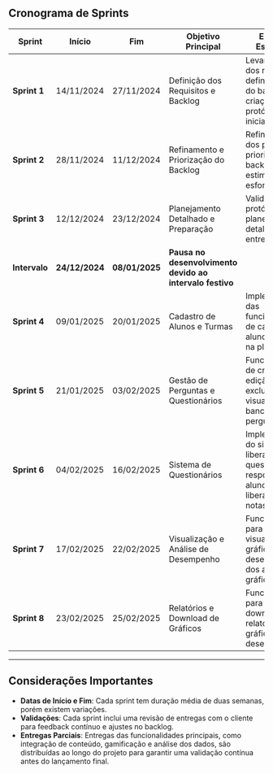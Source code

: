 ## Cronograma de Sprints

| **Sprint**    | **Início**     | **Fim**       | **Objetivo Principal**                                 | **Entregas Esperadas**                                                                                                     | **Validação do Cliente**                                |
|---------------|----------------|---------------|-------------------------------------------------------|----------------------------------------------------------------------------------------------------------------------------|--------------------------------------------------------|
| **Sprint 1** | 14/11/2024     | 27/11/2024    | Definição dos Requisitos e Backlog                    | Levantamento dos requisitos, definição inicial do backlog e criação de protótipos iniciais                                | Revisão e validação dos requisitos e dos protótipos    |
| **Sprint 2** | 28/11/2024     | 11/12/2024    | Refinamento e Priorização do Backlog                  | Refinamento dos protótipos, priorização do backlog e estimativas de esforço                                               | Confirmação de prioridade e alinhamento com o MVP      |
| **Sprint 3** | 12/12/2024     | 23/12/2024    | Planejamento Detalhado e Preparação                 | Validação dos protótipos e planejamento detalhado das entregas                                                            | Feedback sobre os protótipos e ajustes necessários     |
| **Intervalo** | **24/12/2024** | **08/01/2025** | **Pausa no desenvolvimento devido ao intervalo festivo** |                                                                                                                            |                                                        |
| **Sprint 4** | 09/01/2025     | 20/01/2025    | Cadastro de Alunos e Turmas                           | Implementação das funcionalidades de cadastro de alunos e turmas na plataforma                                            | Validação dos cadastros de alunos e turmas             |
| **Sprint 5** | 21/01/2025     | 03/02/2025    | Gestão de Perguntas e Questionários                   | Funcionalidades de criação, edição, exclusão e visualização do banco de perguntas                                         | Validação do gerenciamento de perguntas                |
| **Sprint 6** | 04/02/2025     | 16/02/2025    | Sistema de Questionários                              | Implementação do sistema de liberação de questionários, resposta dos alunos e liberação de notas                         | Validação dos questionários e fluxo de notas           |
| **Sprint 7** | 17/02/2025     | 22/02/2025    | Visualização e Análise de Desempenho                  | Funcionalidades para visualização de gráficos de desempenho dos alunos e gráficos globais                                 | Validação das visualizações de desempenho              |
| **Sprint 8** | 23/02/2025     | 25/02/2025    | Relatórios e Download de Gráficos                     | Funcionalidades para geração e download de relatórios e gráficos de desempenho                                            | Validação dos relatórios e download de gráficos        |


---

## Considerações Importantes

- **Datas de Início e Fim**: Cada sprint tem duração média de duas semanas, porém existem variações.
- **Validações**: Cada sprint inclui uma revisão de entregas com o cliente para feedback contínuo e ajustes no backlog.
- **Entregas Parciais**: Entregas das funcionalidades principais, como integração de conteúdo, gamificação e análise dos dados, são distribuídas ao longo do projeto para garantir uma validação contínua antes do lançamento final.
